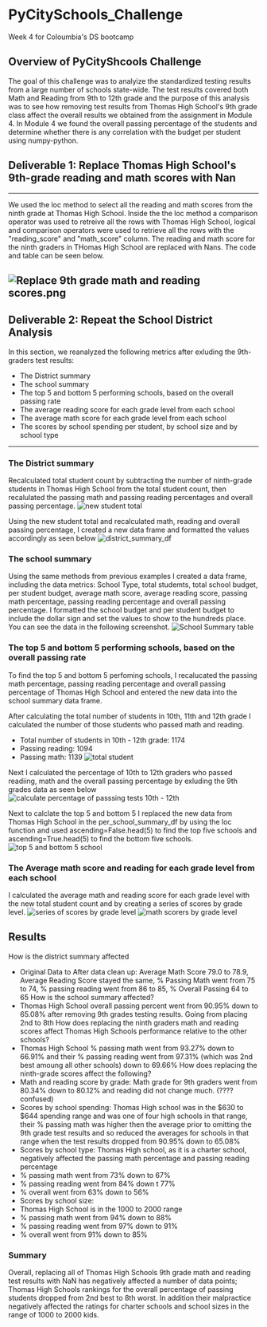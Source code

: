 # PyCitySchools_Challenge
Week 4 for Coloumbia's DS bootcamp
## Overview of PyCityShcools Challenge
The goal of this challenge was to analyize the standardized testing results from a large number of schools state-wide. The test results covered both Math and Reading from 9th to 12th grade and the purpose of this analysis was to see how removing test results from Thomas High School's 9th grade class affect the overall results we obtained from the assignment in Module 4. In Module 4 we found the overall passing percentage of the students and determine whether there is any correlation with the budget per student using numpy-python.

## Deliverable 1: Replace Thomas High School's 9th-grade reading and math scores with Nan
---
We used the loc method to select all the reading and math scores from the ninth grade at Thomas High School. Inside the the loc method a comparison operator was used to retreive all the rows with Thomas High School, logical and comparison operators were used to retrieve all the rows with the "reading_score" and "math_score" column. The reading and math score for the ninth graders in THomas High School are replaced with Nans. The code and table can be seen below. 

![Replace 9th grade math and reading scores.png](https://user-images.githubusercontent.com/48603147/141702225-12f367e8-b347-435e-877d-cb0b6db13264.png)
---

 ## Deliverable 2: Repeat the School District Analysis
In this section, we reanalyzed the following metrics after exluding the 9th-graders test results:
* The District summary
* The school summary
* The top 5 and bottom 5 performing schools, based on the overall passing rate
* The average reading score for each grade level from each school
* The average math score for each grade level from each school
* The scores by school spending per student, by school size and by school type

---

### The District summary
Recalculated total student count by subtracting the number of ninth-grade students in Thomas High School from the total student count, then recalulated the passing math and passing reading percentages and overall passing percentage.
![new student total](https://user-images.githubusercontent.com/48603147/141705852-678ebf7e-d842-4f59-8aac-9a7679a22b83.png)

Using the new student total and recalculated math, reading  and overall passing percentage, I created a new data frame and formatted the values accordingly as seen below
![district_summary_df](https://user-images.githubusercontent.com/48603147/141705938-3b300af6-a89b-412a-900e-de17547c39a2.png)

### The school summary
Using the same methods from previous examples I created a data frame, including the data metrics: School Type, total studemts, total school budget, per student budget, average math score, average reading score, passing math percentage, passing reading percentage and overall passing percentage. I formatted the school budget and per student budget to include the dollar sign and set the values to show to the hundreds place. You can see the data in the following screenshot.
![School Summary table](https://user-images.githubusercontent.com/48603147/141706549-1af6d69f-acc7-40a8-8ce3-a27a1a37f7df.png)

### The top 5 and bottom 5 performing schools, based on the overall passing rate
To find the top 5 and bottom 5 perfoming schools, I recalucated the passing math percentage, passing reading percentage and overall passing percentage of Thomas High School and entered the new data into the school summary data frame. 

After calculating the total number of students in 10th, 11th and 12th grade I calculated the number of those students who passed math and reading. 
* Total number of students in 10th - 12th grade: 1174
* Passing reading: 1094
* Passing math: 1139
![total student](https://user-images.githubusercontent.com/48603147/141708068-ea46a1cb-70b2-48ae-a546-5e2bb749994b.png)

Next I calculated the percentage of 10th to 12th graders who passed readiing, math and the overall passing percentage by exluding the 9th grades data as seen below
![calculate percentage of passsing tests 10th - 12th](https://user-images.githubusercontent.com/48603147/141708206-a1b7ad46-4dbe-4e5a-992c-53db03ec58a3.png)

Next to calclate the top 5 and bottom 5 I replaced the new data from Thomas High School in the per_school_summary_df by using the loc function and used ascending=False.head(5) to find the top five schools and ascending=True.head(5) to find the bottom five schools.
![top 5 and bottom 5 school](https://user-images.githubusercontent.com/48603147/141708907-196c97c4-d2a3-4cbe-8ff7-b35686879c74.png)

### The Average math score and reading for each grade level from each school
I calculated the average math and reading score for each grade level with the new total student count and by creating a series of scores by grade level.
![series of scores by grade level](https://user-images.githubusercontent.com/48603147/141720038-6bf8bf59-c671-493f-8f8b-ba58cf2d8c80.png)
![math scorers by grade level](https://user-images.githubusercontent.com/48603147/141720200-c5e5697c-7503-4576-9a67-9d2054e81295.png)

## Results

How is the district summary affected
*  Original Data to After data clean up: Average Math Score 79.0 to 78.9, Average Reading Score stayed the same, % Passing Math went from 75 to 74, % passing reading went from 86 to 85, % Overall Passing 64 to 65
How is the school summary affected?
* Thomas High School overall passing percent went from 90.95% down to 65.08% after removing 9th grades testing results. Going from placing 2nd to 8th
How does replacing the ninth graders math and reading scores affect Thomas High Schools performance relative to the other schools?
* Thomas High School % passing math went from 93.27% down to 66.91% and their % passing reading went from 97.31% (which was 2nd best amoung all other schools) down to 69.66%
How does replacing the ninth-grade scores affect the following?
* Math and reading score by grade: Math grade for 9th graders went from 80.34% down to 80.12% and reading did not change much. (???? confused)
* Scores by school spending: Thomas High school was in the $630 to $644 spending range and was one of four high schools in that range, their % passing math was higher then the average prior to omitting the 9th grade test results and so reduced the averages for schools in that range when the test results dropped from 90.95% down to 65.08%
* Scores by school type: Thomas High school, as it is a charter school, negatively affected the passing math percentage and passing reading percentage
 * % passing math went from 73% down to 67%
 * % passing reading went from 84% down t 77%
 * % overall went from 63% down to 56%
* Scores by school size:
 * Thomas High School is in the 1000 to 2000 range
 * % passing math went from 94% down to 88%
 * % passing reading went from 97% down to 91%
 * % overall went from 91% down to 85%



### Summary

Overall, replacing all of Thomas High Schools 9th grade math and reading test results with NaN has negatively affected a number of data points; Thomas High Schools rankings for the overall percentage of passing students dropped from 2nd best to 8th worst. In addition their malpractice negatively affected the ratings for charter schools and school sizes in the range of 1000 to 2000 kids. 
